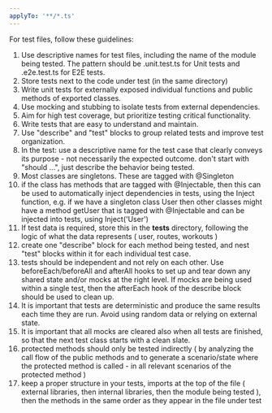 ```yaml
---
applyTo: '**/*.ts'
---
```

For test files, follow these guidelines:
1. Use descriptive names for test files, including the name of the module being tested. The pattern should be <module>.unit.test.ts for Unit tests and <module>.e2e.test.ts for E2E tests.
2. Store tests next to the code under test (in the same directory)
3. Write unit tests for externally exposed individual functions and public methods of exported classes.
4. Use mocking and stubbing to isolate tests from external dependencies.
5. Aim for high test coverage, but prioritize testing critical functionality.
6. Write tests that are easy to understand and maintain.
7. Use "describe" and "test" blocks to group related tests and improve test organization.
8. In the test: use a descriptive name for the test case that clearly conveys its purpose - not necessarily the expected outcome. don't start with "should ...", just describe the behavior being tested.
9. Most classes are singletons. These are tagged with @Singleton
10. if the class has methods that are tagged with @Injectable, then this can be used to automatically inject dependencies in tests, using the Inject function, e.g. if we have a singleton class User then other classes might have a method getUser that is tagged with @Injectable and can be injected into tests, using Inject('User')
11. If test data is required, store this in the __tests__ directory, following the logic of what the data represents ( user, routes, workouts )
12. create one "describe" block for each method being tested, and nest "test" blocks within it for each individual test case.
13. tests should be independent and not rely on each other. Use beforeEach/beforeAll and afterAll hooks to set up and tear down any shared state and/or mocks at the right level. If mocks are being used within a single test, then the afterEach hook of the describe block should be used to clean up.
14. It is important that tests are deterministic and produce the same results each time they are run. Avoid using random data or relying on external state.
15. It is important that all mocks are cleared also when all tests are finished, so that the next test class starts with a clean slate.
16. protected methods should only be tested indirectly ( by analyzing the call flow of the public methods and to generate a scenario/state where the protected method is called - in all relevant scenarios of the protected method )
17. keep a proper structure in your tests, imports at the top of the file ( external libraries, then internal libraries, then the module being tested ), then the methods in the same order as they appear in the file under test
